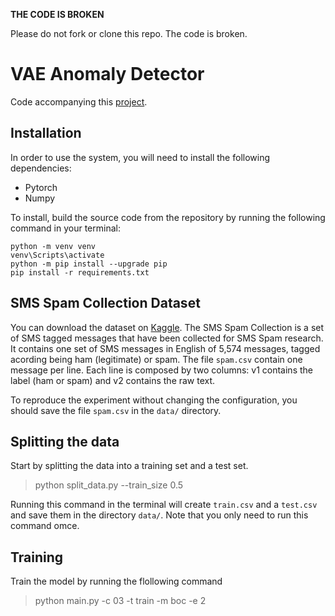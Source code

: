 **THE CODE IS BROKEN**

Please do not fork or clone this repo. The code is broken.

# VAE Anomaly Detector

Code accompanying this [project](https://github.com/JGuymont/vae-anomaly-detector/blob/master/latex/report.pdf).

## Installation

In order to use the system, you will need to install the following dependencies:

- Pytorch
- Numpy

To install, build the source code from the repository by running the following command in your terminal:

```shell
python -m venv venv
venv\Scripts\activate
python -m pip install --upgrade pip
pip install -r requirements.txt
```

## SMS Spam Collection Dataset

You can download the dataset on [Kaggle](https://www.kaggle.com/uciml/sms-spam-collection-dataset/version/1). The SMS Spam Collection is a set of SMS tagged messages that have been collected for SMS Spam research. It contains one set of SMS messages in English of 5,574 messages, tagged acording being ham (legitimate) or spam. The file `spam.csv` contain one message per line. Each line is composed by two columns: v1 contains the label (ham or spam) and v2 contains the raw text.

To reproduce the experiment without changing the configuration, you should save the file `spam.csv` in the `data/` directory.

## Splitting the data

Start by splitting the data into a training set and a test set.

> python split_data.py --train_size 0.5

Running this command in the terminal will create `train.csv` and a `test.csv` and save them in the directory `data/`. Note that you only need to run this command omce.

## Training

Train the model by running the flollowing command

> python main.py -c 03 -t train -m boc -e 2

